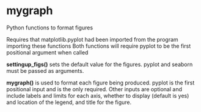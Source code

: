 # mygraph
Python functions to format figures

Requires that matplotlib.pyplot had been imported from the program importing these functions
Both functions will require pyplot to be the first positional argument when called

**settingup_figs()** sets the default value for the figures. pyplot and seaborn must be passed as arguments.

**mygraph()** is used to format each figure being produced. pyplot is the first positional input and is the only required.
Other inputs are optional and include labels and limits for each axis, whether to display (default is yes) and location
of the legend, and title for the figure.
